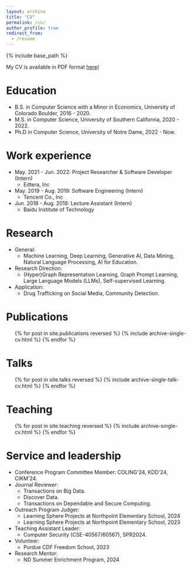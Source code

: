 ```yaml
---
layout: archive
title: "CV"
permalink: /cv/
author_profile: true
redirect_from:
  - /resume
---
```


{% include base_path %}

My CV is available in PDF format [here](https://tianyi-billy-ma.github.io/files/Tianyi_Ma_CV.pdf)(

Education
======
* B.S. in Computer Science with a Minor in Economics, University of Colorado Boulder, 2016 - 2020.
* M.S. in Computer Science, University of Southern California, 2020 - 2022.
* Ph.D in Computer Science, University of Notre Dame, 2022 - Now. 

Work experience
======
* May. 2021 - Jun. 2022: Project Researcher & Software Developer (Intern)
  * Edtera, Inc
* May. 2019 - Aug. 2019: Software Engineering (Intern)
  * Tencent Co., Inc
* Jun. 2018 - Aug. 2018: Lecture Assistant (Intern)
  * Baidu Institute of Technology 
  
Research
======
* General:
  * Machine Learning, Deep Learning, Generative AI, Data Mining, Natural Language Processing, AI for Education.
* Research Direction:
  * (Hyper)Graph Representation Learning, Graph Prompt Learning, Large Language Models (LLMs), Self-supervised Learning.
* Application:
  * Drug Trafficking on Social Media, Community Detection.

Publications
======
  <ul>{% for post in site.publications reversed %}
    {% include archive-single-cv.html %}
  {% endfor %}</ul>
  
Talks
======
  <ul>{% for post in site.talks reversed %}
    {% include archive-single-talk-cv.html  %}
  {% endfor %}</ul>
  
Teaching
======
  <ul>{% for post in site.teaching reversed %}
    {% include archive-single-cv.html %}
  {% endfor %}</ul>
  
Service and leadership
======
* Conference Program Committee Member: COLING'24, KDD'24, CIKM'24.
* Journal Reviewer: 
  *  Transactions on Big Data.
  *  Discover Data.
  *  Transactions on Dependable and Secure Computing.
* Outreach Program Judger: 
  * Learning Sphere Projects at Northpoint Elementary School, 2024
  * Learning Sphere Projects at Northpoint Elementary School, 2023
* Teaching Assistant Leader:
  * Computer Security (CSE-40567/60567), SPR2024. 
* Volunteer:
  * Purdue CDF Freedom School, 2023
* Research Mentor:
  * ND Summer Enrichment Program, 2024

